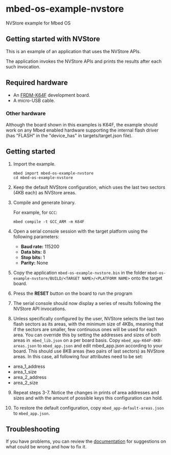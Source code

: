 # mbed-os-example-nvstore

NVStore example for Mbed OS

## Getting started with NVStore ##

This is an example of an application that uses the NVStore APIs.

The application invokes the NVStore APIs and prints the results after each such invocation. 

## Required hardware
* An [FRDM-K64F](http://os.mbed.com/platforms/FRDM-K64F/) development board.
* A micro-USB cable.

### Other hardware

Although the board shown in this examples is K64F, the example should work on any Mbed enabled hardware supporting the internal flash driver (has "FLASH" in the "device_has" in targets/target.json file).

##  Getting started ##

 1. Import the example.

    ```
    mbed import mbed-os-example-nvstore
    cd mbed-os-example-nvstore
    ```
   
 2. Keep the default NVStore configuration, which uses the last two sectors (4KB each) as NVStore areas.

 3. Compile and generate binary.

    For example, for `GCC`:

    ```
    mbed compile -t GCC_ARM -m K64F
    ```
   
 4. Open a serial console session with the target platform using the following parameters:

    * **Baud rate:** 115200
    * **Data bits:** 8
    * **Stop bits:** 1
    * **Parity:** None

 5. Copy the application `mbed-os-example-nvstore.bin` in the folder `mbed-os-example-nvstore/BUILD/<TARGET NAME>/<PLATFORM NAME>` onto the target board.

 6. Press the **RESET** button on the board to run the program

 7. The serial console should now display a series of results following the NVStore API invocations. 
 
 8. Unless specifically configured by the user, NVStore selects the last two flash sectors as its areas, with the minimum size of 4KBs,
    meaning that if the sectors are smaller, few continuous ones will be used for each area.
    You can override this by setting the addresses and sizes of both areas in` mbed_lib.json` on a per board basis. 
	Copy `mbed_app-K64F-8KB-areas.json` to `mbed_app.json` and edit mbed_app.json according to your board.
	This should use 8KB areas (two pairs of last sectors) as NVStore areas.
    In this case, all following four attributes need to be set:
-   area_1_address
-   area_1_size
-   area_2_address
-   area_2_size
 
 9. Repeat steps 3-7. Notice the changes in prints of area addresses and sizes and with the amount of possible keys this configuration can hold.

10. To restore the default configuration, copy `mbed_app-default-areas.json` to `mbed_app.json`.

## Troubleshooting

If you have problems, you can review the [documentation](https://os.mbed.com/docs/latest/tutorials/debugging.html) for suggestions on what could be wrong and how to fix it.
